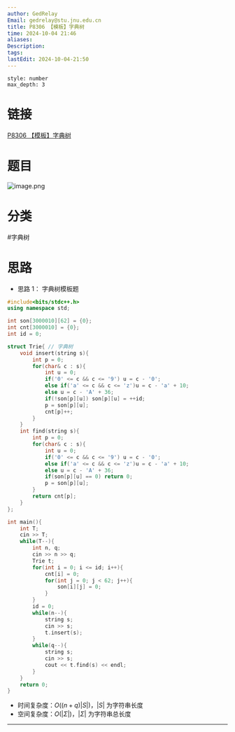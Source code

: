 ```yaml
---
author: GedRelay
Email: gedrelay@stu.jnu.edu.cn
title: P8306 【模板】字典树
time: 2024-10-04 21:46
aliases: 
Description: 
tags: 
lastEdit: 2024-10-04-21:50
---
```


```toc
style: number
max_depth: 3
```

# 链接
[P8306 【模板】字典树](https://www.luogu.com.cn/problem/P8306) 

# 题目
![image.png](https://ged-pic-bed.oss-cn-guangzhou.aliyuncs.com/img/202410042147476.png)


# 分类
#字典树 

# 思路
- 思路 1：
字典树模板题


```cpp
#include<bits/stdc++.h>
using namespace std;

int son[3000010][62] = {0};
int cnt[3000010] = {0};
int id = 0;

struct Trie{ // 字典树
    void insert(string s){
        int p = 0;
        for(char& c : s){
            int u = 0;
            if('0' <= c && c <= '9') u = c - '0';
            else if('a' <= c && c <= 'z')u = c - 'a' + 10;
            else u = c - 'A' + 36;
            if(!son[p][u]) son[p][u] = ++id;
            p = son[p][u];
            cnt[p]++;
        }
    }
    int find(string s){
        int p = 0;
        for(char& c : s){
            int u = 0;
            if('0' <= c && c <= '9') u = c - '0';
            else if('a' <= c && c <= 'z')u = c - 'a' + 10;
            else u = c - 'A' + 36;
            if(son[p][u] == 0) return 0;
            p = son[p][u];
        }
        return cnt[p];
    }
};

int main(){
    int T;
    cin >> T;
    while(T--){
        int n, q;
        cin >> n >> q;
        Trie t;
        for(int i = 0; i <= id; i++){
            cnt[i] = 0;
            for(int j = 0; j < 62; j++){
                son[i][j] = 0;
            }
        }
        id = 0;
        while(n--){
            string s;
            cin >> s;
            t.insert(s);
        }
        while(q--){
            string s;
            cin >> s;
            cout << t.find(s) << endl;
        }
    }
    return 0;
}
```


- 时间复杂度：${O\left( \left( n+q \right) |S| \right)  }$，${|S| }$ 为字符串长度
- 空间复杂度：${O\left( |\Sigma | \right)  }$，${|\Sigma | }$ 为字符串总长度


---

